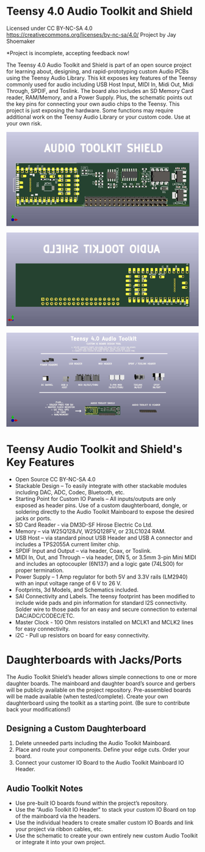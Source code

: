 # Teensy 4.0 Audio Toolkit and Shield
Licensed under CC BY-NC-SA 4.0
https://creativecommons.org/licenses/by-nc-sa/4.0/
Project by Jay Shoemaker

*Project is incomplete, accepting feedback now!


The Teensy 4.0 Audio Toolkit and Shield is part of an open source project for learning about, designing, and rapid-prototyping custom Audio PCBs using the Teensy Audio Library. This kit exposes key features of the Teensy commonly used for audio including USB Host Input, MIDI In, Midi Out, Midi Through, SPDIF, and Toslink. The board also includes an SD Memory Card reader, RAM/Memory, and a Power Supply. Plus, the schematic points out the key pins for connecting your own audio chips to the Teensy. This project is just exposing the hardware. Some functions may require additional work on the Teensy Audio Library or your custom code. Use at your own risk. 
 
![Audio Toolkit Shield](https://github.com/JayShoe/TEENSY_4.0_AUDIO_TOOLKIT/blob/master/documents/images/Teensy_4.0_Audio_Toolkit_Shield_image_1.jpg)

![Audio Toolkit Shield Back](https://github.com/JayShoe/TEENSY_4.0_AUDIO_TOOLKIT/blob/master/documents/images/Teensy_4.0_Audio_Toolkit_Shield_image_1_back.jpg)
 
![Audio Toolkit](https://github.com/JayShoe/TEENSY_4.0_AUDIO_TOOLKIT/blob/master/documents/images/Teensy_4.0_Audio_Toolkit_Shield_image_2.jpg)
 
 

# Teensy Audio Toolkit and Shield's Key Features
 * Open Source CC BY-NC-SA 4.0
 * Stackable Design – To easily integrate with other stackable modules including DAC, ADC, Codec, Bluetooth, etc. 
 * Starting Point for Custom IO Panels – All inputs/outputs are only exposed as header pins. Use of a custom daughterboard, dongle, or soldering directly to the Audio Toolkit Mainboard to expose the desired jacks or ports. 
  * SD Card Reader  - via DM3D-SF Hirose Electric Co Ltd. 
  * Memory – via W25Q128JV, W25Q128FV, or 23LC1024 RAM. 
  * USB Host – via standard pinout USB Header and USB A connector and includes a TPS2055A current limiter chip. 
  * SPDIF Input and Output – via header, Coax, or Toslink.
  * MIDI In, Out, and Through – via header, DIN 5, or 3.5mm 3-pin Mini MIDI and includes an optocoupler (6N137) and a logic gate (74LS00) for proper termination. 
  * Power Supply – 1 Amp regulator for both 5V and 3.3V rails (LM2940) with an input voltage range of 6 V to 26 V. 
 * Footprints, 3d Models, and Schematics included. 
 * SAI Connectivity and Labels. The teensy footprint has been modified to include wide pads and pin information for standard I2S connectivity. Solder wire to those pads for an easy and secure connection to external DAC/ADC/CODEC/ETC. 
  * Master Clock - 100 Ohm resistors installed on MCLK1 and MCLK2 lines for easy connectivity. 
  * i2C - Pull up resistors on board for easy connectivity.
# Daughterboards with Jacks/Ports
The Audio Toolkit Shield’s header allows simple connections to one or more daughter boards. The mainboard and daughter board’s source and gerbers will be publicly available on the project repository. Pre-assembled boards will be made available (when tested/complete). Create your own daughterboard using the toolkit as a starting point. (Be sure to contribute back your modifications!)
## Designing a Custom Daughterboard
1.	Delete unneeded parts including the Audio Toolkit Mainboard. 
2.	Place and route your components. Define your edge cuts. Order your board. 
3.	Connect your customer IO Board to the Audio Toolkit Mainboard IO Header. 
## Audio Toolkit Notes
-	Use pre-built IO boards found within the project’s repository. 
-	Use the “Audio Toolkit IO Header” to stack your custom IO Board on top of the mainboard via the headers. 
-	Use the individual headers to create smaller custom IO Boards and link your project via ribbon cables, etc. 
-	Use the schematic to create your own entirely new custom Audio Toolkit or integrate it into your own project. 

 
 
